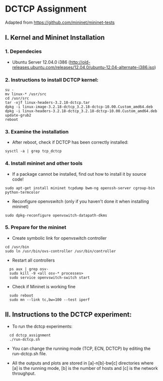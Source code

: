 # DCTCP Assignment
Adapted from https://github.com/mininet/mininet-tests

## I. Kernel and Mininet Installation

### 1. Dependecies

- Ubuntu Server 12.04.0 i386 (http://old-releases.ubuntu.com/releases/12.04.0/ubuntu-12.04-alternate-i386.iso)

### 2. Instructions to install DCTCP kernel:

```
su -
mv linux-* /usr/src
cd /usr/src
tar -xjf linux-headers-3.2.18-dctcp.tar
dpkg -i linux-image-3.2.18-dctcp_3.2.18-dctcp-10.00.Custom_amd64.deb
dpkg -i linux-headers-3.2.18-dctcp_3.2.18-dctcp-10.00.Custom_amd64.deb
update-grub2
reboot
```

### 3. Examine the installation

 - After reboot, check if DCTCP has been correctly installed:
 
 ```
 sysctl -a | grep tcp_dctcp
 ```

### 4. Install mininet and other tools

 - If a package cannot be installed, find out how to install it by source code!
  ```
  sudo apt-get install mininet tcpdump bwm-ng openssh-server cgroup-bin python-termcolor
  ```
 
 - Reconfigure openvswitch (only if you haven't done it when installing mininet)
  ```
  sudo dpkg-reconfigure openvswitch-datapath-dkms
  ```

### 5. Prepare for the mininet

 - Create symbolic link for openvswitch controller
  ```
  cd /usr/bin
  sudo ln /usr/bin/ovs-controller /usr/bin/controller
 ```
 
 - Restart all controllers
```
  ps aux | grep osv-
  sudo kill -9 <all osv-* processes>
  sudo service openvswitch-switch start
```

 - Check if Mininet is working fine
```
  sudo reboot
  sudo mn --link tc,bw=100 --test iperf
```

## II. Instructions to the DCTCP experiment:

 - To run the dctcp experiments:
```
  cd dctcp_assignment
  ./run-dctcp.sh
```

 - You can change the running mode (TCP, ECN, DCTCP) by editing the run-dctcp.sh file.

 - All the outputs and plots are stored in [a]-n[b]-bw[c] directories where [a] is the running mode, 
    [b] is the number of hosts and [c] is the network throughput.
